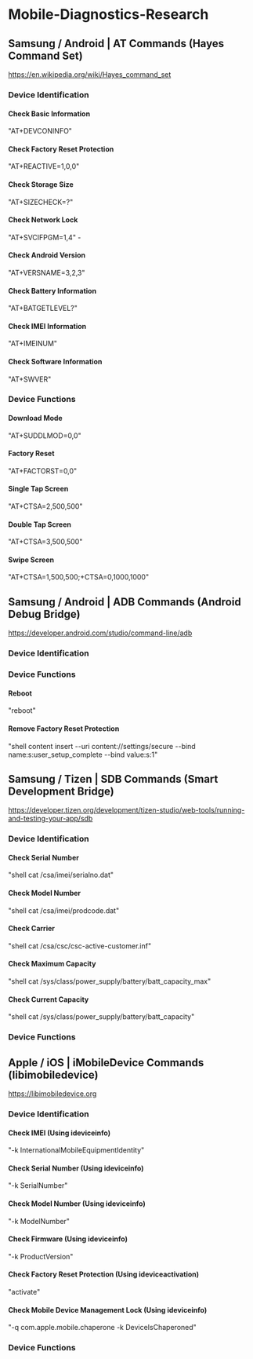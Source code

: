 # Mobile-Diagnostics-Research

## Samsung / Android | AT Commands (Hayes Command Set)
https://en.wikipedia.org/wiki/Hayes_command_set

### Device Identification

#### Check Basic Information  
"AT+DEVCONINFO"  
#### Check Factory Reset Protection  
"AT+REACTIVE=1,0,0" 
#### Check Storage Size  
"AT+SIZECHECK=?"  
#### Check Network Lock  
"AT+SVCIFPGM=1,4" - 
#### Check Android Version  
"AT+VERSNAME=3,2,3"  
#### Check Battery Information  
"AT+BATGETLEVEL?"  
#### Check IMEI Information  
"AT+IMEINUM"  
#### Check Software Information  
"AT+SWVER"

### Device Functions

#### Download Mode  
"AT+SUDDLMOD=0,0"  
#### Factory Reset  
"AT+FACTORST=0,0"  
#### Single Tap Screen  
"AT+CTSA=2,500,500"  
#### Double Tap Screen  
"AT+CTSA=3,500,500"  
#### Swipe Screen  
"AT+CTSA=1,500,500;+CTSA=0,1000,1000"   

## Samsung / Android | ADB Commands (Android Debug Bridge)
https://developer.android.com/studio/command-line/adb

### Device Identification

### Device Functions

#### Reboot  
"reboot"  
#### Remove Factory Reset Protection  
"shell content insert --uri content://settings/secure --bind name:s:user_setup_complete --bind value:s:1"  

## Samsung / Tizen | SDB Commands (Smart Development Bridge)
https://developer.tizen.org/development/tizen-studio/web-tools/running-and-testing-your-app/sdb

### Device Identification

#### Check Serial Number  
"shell cat /csa/imei/serialno.dat"  
#### Check Model Number  
"shell cat /csa/imei/prodcode.dat"  
#### Check Carrier  
"shell cat /csa/csc/csc-active-customer.inf"  
#### Check Maximum Capacity  
"shell cat /sys/class/power_supply/battery/batt_capacity_max"  
#### Check Current Capacity  
"shell cat /sys/class/power_supply/battery/batt_capacity"  

### Device Functions

## Apple / iOS | iMobileDevice Commands (libimobiledevice)
https://libimobiledevice.org

### Device Identification

#### Check IMEI (Using ideviceinfo)  
"-k InternationalMobileEquipmentIdentity"  
#### Check Serial Number (Using ideviceinfo)  
"-k SerialNumber"  
#### Check Model Number (Using ideviceinfo)  
"-k ModelNumber"  
#### Check Firmware (Using ideviceinfo)  
"-k ProductVersion"  
#### Check Factory Reset Protection (Using ideviceactivation)  
"activate"  
#### Check Mobile Device Management Lock (Using ideviceinfo)  
"-q com.apple.mobile.chaperone -k DeviceIsChaperoned" 

### Device Functions

